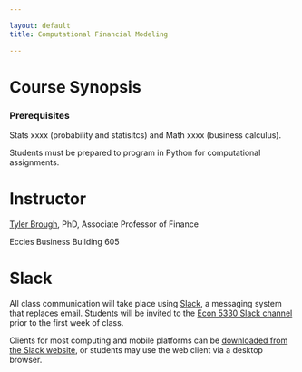 ```yaml
---

layout: default
title: Computational Financial Modeling 

---
```


# Course Synopsis


### Prerequisites

Stats xxxx (probability and statisitcs) and Math xxxx (business calculus).  

Students must be prepared to program in Python for computational assignments. 


# Instructor

[Tyler Brough](https://broughtj.github.io), PhD, Associate Professor of Finance 

Eccles Business Building 605

# Slack

All class communication will take place using [Slack](https://slack.com), a messaging system that replaces email. Students will be invited to the [Econ 5330 Slack channel](https://ecn5330.slack.com) prior to the first week of class.

Clients for most computing and mobile platforms can be [downloaded from the Slack website](https://slack.com/downloads), or students may use the web client via a desktop browser.
